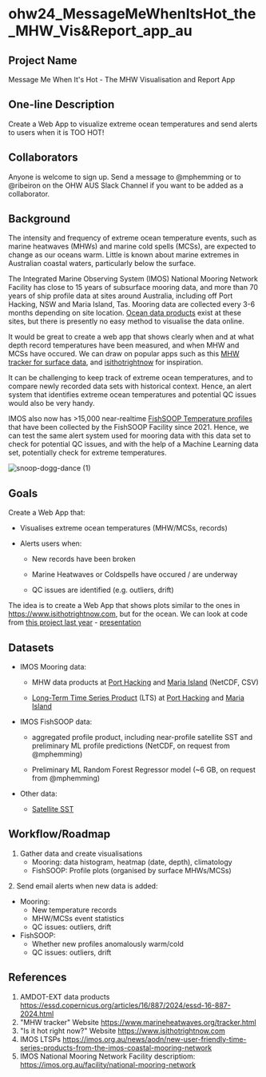# ohw24_MessageMeWhenItsHot_the_MHW_Vis&Report_app_au

## Project Name
Message Me When It's Hot - The MHW Visualisation and Report App

## One-line Description
Create a Web App to visualize extreme ocean temperatures and send alerts to users when it is TOO HOT!

## Collaborators
Anyone is welcome to sign up. Send a message to @mphemming or to @ribeiron on the OHW AUS Slack Channel if you want to be added as a collaborator. 

## Background

The intensity and frequency of extreme ocean temperature events, such as marine heatwaves (MHWs) and marine cold spells (MCSs), are expected to change as our oceans warm. Little is known about marine extremes in Australian coastal waters, particularly below the surface. 

The Integrated Marine Observing System (IMOS) National Mooring Network Facility has close to 15 years of subsurface mooring data, and more than 70 years of ship profile data at sites around Australia, including off Port Hacking, NSW and Maria Island, Tas. Mooring data are collected every 3-6 months depending on site location. [Ocean data products](https://essd.copernicus.org/articles/16/887/2024/essd-16-887-2024.html) exist at these sites, but there is presently no easy method to visualise the data online. 

It would be great to create a web app that shows clearly when and at what depth record temperatures have been measured, and when MHW and MCSs have occured. We can draw on popular apps such as this [MHW tracker for surface data](https://www.marineheatwaves.org/tracker.html), and [isithotrightnow](https://isithotrightnow.com/) for inspiration. 

It can be challenging to keep track of extreme ocean temperatures, and to compare newly recorded data sets with historical context. Hence, an alert system that identifies extreme ocean temperatures and potential QC issues would also be very handy.

IMOS also now has >15,000 near-realtime [FishSOOP Temperature profiles](https://www.unsw.edu.au/research/oceanography/fishsoop) that have been collected by the FishSOOP Facility since 2021. Hence, we can test the same alert system used for mooring data with this data set to check for potential QC issues, and with the help of a Machine Learning data set, potentially check for extreme temperatures. 


![snoop-dogg-dance (1)](https://github.com/user-attachments/assets/2fbd026a-ac1e-44d0-8afa-6c71d8d7c706)


## Goals
Create a Web App that:​

- Visualises extreme ocean temperatures ​(MHW/MCSs, records)

- ​Alerts users when:​

  - New records have been broken​

  - Marine Heatwaves or Coldspells have occured / are underway​

  - QC issues are identified (e.g. outliers, drift)​

​The idea is to create a Web App that shows plots similar to the ones in https://www.isithotrightnow.com, but for the ocean. 
We can look at code from [this project last year](https://github.com/oceanhackweek/ohw23_proj_fancymoorings) - [presentation](https://www.youtube.com/watch?v=90t6h36-BOQ&list=PLVH-j9gOscWmTQNctTx07pf97BRuUxCBX&index=3)

## Datasets
- IMOS Mooring data:
  
  - MHW data products at [Port Hacking](https://thredds.aodn.org.au/thredds/catalog/UNSW/NRS_extremes/Temperature_DataProducts_v2/PH100/catalog.html) and [Maria Island](https://thredds.aodn.org.au/thredds/catalog/UNSW/NRS_extremes/Temperature_DataProducts_v2/MAI090/catalog.html) (NetCDF, CSV)​
    
  - [Long-Term Time Series Product](https://imos.org.au/news/aodn/new-user-friendly-time-series-products-from-the-imos-coastal-mooring-network) (LTS) at [Port Hacking](https://thredds.aodn.org.au/thredds/catalog/IMOS/ANMN/NSW/PH100/catalog.html) and [Maria Island](https://thredds.aodn.org.au/thredds/catalog/IMOS/ANMN/NRS/NRSMAI/catalog.html)​
    
- IMOS FishSOOP data:
  - aggregated profile product, including near-profile satellite SST and preliminary ML profile predictions (NetCDF, on request from @mphemming)​
  
  - Preliminary ML Random Forest Regressor model ​(~6 GB, on request from @mphemming)

- Other data:
  - [Satellite SST](https://thredds.aodn.org.au/thredds/catalog/IMOS/SRS/SST/ghrsst/L3S-1d/ngt/catalog.html) 

## Workflow/Roadmap

1. Gather data and create visualisations​
   - Mooring: data histogram, heatmap (date, depth), climatology​
   - FishSOOP: Profile plots​ (organised by surface MHWs/MCSs)

​2. Send email alerts when new data is added:​
  - Mooring:​
    - New temperature records​
    - MHW/MCSs event statistics​
    - QC issues: outliers, drift​
  - FishSOOP:​
    - Whether new profiles anomalously warm/cold​
    - QC issues: outliers, drift​

## References
1. AMDOT-EXT data products https://essd.copernicus.org/articles/16/887/2024/essd-16-887-2024.html
2. "MHW tracker" Website https://www.marineheatwaves.org/tracker.html
3. "Is it hot right now?" Website https://www.isithotrightnow.com
4. IMOS LTSPs https://imos.org.au/news/aodn/new-user-friendly-time-series-products-from-the-imos-coastal-mooring-network
5. IMOS National Mooring Network Facility descriptiom: https://imos.org.au/facility/national-mooring-network 
